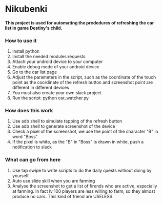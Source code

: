 # Nikubenki
#### This project is used for automating the prededures of refreshing the car list in game Destiny's child.
### How to use it
1. Install python
2. Install the needed modules:requests
3. Attach your android device to your computer
4. Enable debug mode of your android device
5. Go to the car list page
5. Adjust the parameters in the script, such as the coordinate of the touch point as the coordinate of the refresh button and screenshot point are different in different devices
5. You must also create your own slack project
6. Run the script: python car_watcher.py
### How does this work
1. Use adb shell to simulate tapping of the refresh button
2. Use adb shell to generate screenshot of the device
3. Check a pixel of the screenshot, we use the point of the character "B" in word "Boss"
4. If the pixel is white, as the "B" in "Boss" is drawn in white, push a notification to slack
### What can go from here
1. Use tap swipe to write scripts to do the daily quests without doing by yourself
2. Auto use slide skill when you are farming
3. Analyse the screenshot to get a list of firends who are active, especially at farming. In fact lv 100 players are less willing to farm, so they almost produce no cars. This kind of friend are USELESS.
